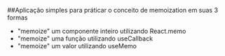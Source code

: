 ##Aplicação simples para práticar o conceito de memoization em suas 3 formas

* "memoize" um componente inteiro utilizando React.memo
* "memoize" uma função utilizando useCallback
* "memoize" um valor utilizando useMemo